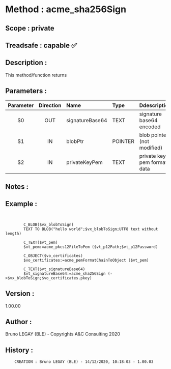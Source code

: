 ﻿# **Method :** acme_sha256Sign## **Scope :** private## **Treadsafe :** capable ✅ ## **Description :** This method/function returns## **Parameters :** | Parameter | Direction | Name | Type | Ddescription | |:----:|:----:|:----|:----|:----| | $0 | OUT | signatureBase64 | TEXT | signature base64 encoded | | $1 | IN | blobPtr | POINTER | blob pointer (not modified) | | $2 | IN | privateKeyPem | TEXT | private key pem format data | ## **Notes :** ## **Example :** ```              C_BLOB($vx_blobToSign)        TEXT TO BLOB("hello world";$vx_blobToSign;UTF8 text without length)              C_TEXT($vt_pem)        $vt_pem:=acme_pkcs12FileToPem ($vt_p12Path;$vt_p12Password)              C_OBJECT($vo_certificates)        $vo_certificates:=acme_pemFormatChainToObject ($vt_pem)              C_TEXT($vt_signatureBase64)        $vt_signatureBase64:=acme_sha256Sign (->$vx_blobToSign;$vo_certificates.pkey)```## **Version :** 1.00.00## **Author :** Bruno LEGAY (BLE) - Copyrights A&C Consulting 2020## **History :**          CREATION : Bruno LEGAY (BLE) - 14/12/2020, 10:18:03 - 1.00.03